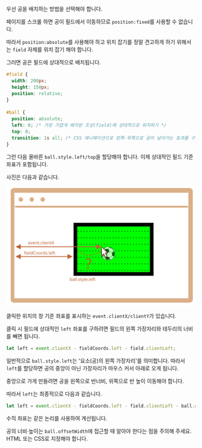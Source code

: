
우선 공을 배치하는 방법을 선택해야 합니다. 

페이지를 스크롤 하면 공이 필드에서 이동하므로 `position:fixed`를 사용할 수 없습니다.

따라서 `position:absolute`를 사용해야 하고 위치 잡기를 정말 견고하게 하기 위해서는 `field` 자체를 위치 잡기 해야 합니다. 

그러면 공은 필드에 상대적으로 배치됩니다. 

```css
#field {
  width: 200px;
  height: 150px;
  position: relative;
}

#ball {
  position: absolute;
  left: 0; /* 가장 가깝게 배치된 조상(field)에 상대적으로 위치하기 */
  top: 0;
  transition: 1s all; /* CSS 애니메이션으로 왼쪽·위쪽으로 공이 날아가는 효과를 구현합니다 */
}
```

그런 다음 올바른 `ball.style.left/top`을 할당해야 합니다. 이제 상대적인 필드 기준 좌표가 포함됩니다.

사진은 다음과 같습니다. 

![](move-ball-coords.svg)

클릭한 위치의 창 기준 좌표를 표시하는 `event.clientX/clientY`가 있습니다.

클릭 시 필드에 상대적인 `left` 좌표를 구하려면 필드의 왼쪽 가장자리와 테두리의 너비를 빼면 됩니다. 

```js
let left = event.clientX - fieldCoords.left - field.clientLeft;
```

일반적으로 `ball.style.left`는 '요소(공)의 왼쪽 가장자리'를 의미합니다. 따라서 `left`를 할당하면 공의 중앙이 아닌 가장자리가 마우스 커서 아래로 오게 됩니다.

중앙으로 가게 만들려면 공을 왼쪽으로 반너비, 위쪽으로 반 높이 이동해야 합니다.

따라서 `left`는 최종적으로 다음과 같습니다. 

```js
let left = event.clientX - fieldCoords.left - field.clientLeft - ball.offsetWidth/2;
```

수직 좌표는 같은 논리를 사용하여 계산됩니다.

공의 너비·높이는 `ball.offsetWidth`에 접근할 때 알아야 한다는 점을 주의해 주세요. HTML 또는 CSS로 지정해야 합니다.
